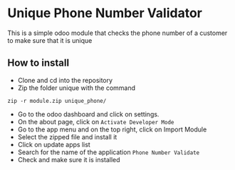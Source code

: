 # Unique Phone Number Validator
This is a simple odoo module that checks the phone number of a customer to make sure that it is unique


## How to install 
- Clone and cd into the repository
- Zip the folder unique with the command
```
zip -r module.zip unique_phone/
```
- Go to the odoo dashboard and click on settings.
- On the about page, click on `Activate Developer Mode`
- Go to the app menu and on the top right, click on Import Module
- Select the zipped file and install it
- Click on update apps list
- Search for the name of the application `Phone Number Validate`
- Check and make sure it is installed
